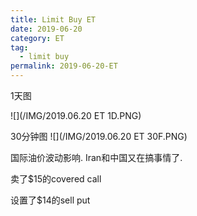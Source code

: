 ```yaml
---
title: Limit Buy ET
date: 2019-06-20
category: ET
tag:
  - limit buy
permalink: 2019-06-20-ET
---
```

1天图

![](/IMG/2019.06.20 ET 1D.PNG)

30分钟图
![](/IMG/2019.06.20 ET 30F.PNG)

国际油价波动影响. Iran和中国又在搞事情了.

卖了$\$$15的covered call

设置了$\$$14的sell put
